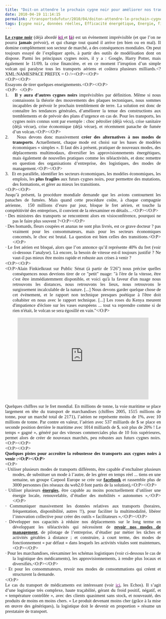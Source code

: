 ```yaml
---
title: "Doit-on attendre le prochain cygne noir pour améliorer nos transports ?"
date: 2010-04-19 11:14:15
permalink: /transportsdufutur/2010/04/doiton-attendre-le-prochain-cygne-noir-pour-ameliorer-nos-transports.html
tags: [cygne noir, données réelles, Efficacité énergétique, Energie, fiabilité, Infrastructure, internet, partage de données, robustesse]
---
```


<span style="FONT-FAMILY: Calibri; FONT-SIZE: 10pt; mso-bidi-font-family: 'Times New Roman'; mso-fareast-font-family: 'Times New Roman'; mso-ansi-language: FR; mso-fareast-language: FR; mso-bidi-language: AR-SA"> <P style="TEXT-ALIGN: justify; MARGIN: 0pt" class=MsoNormal><strong><span style="FONT-FAMILY: Calibri; FONT-SIZE: 11pt"><A href="https://gabrielplassat.github.io/transportsdufutur/livres-favoris.html">Le cygne noir</A></span></strong><span style="FONT-FAMILY: Calibri; FONT-SIZE: 11pt"> (déjà abordé <strong><A href="https://gabrielplassat.github.io/transportsdufutur/2009/11/quel-sera-le-prochain-cygne-noir-.html" target=_blank><font color=#800080>ici<span style="font-weight: normal"> </span></font></A></strong>et <strong><A href="https://gabrielplassat.github.io/transportsdufutur/2009/11/le-passage-de-lobjet-vehicule-aux-services-de-mobilite-une-chance.html" target=_blank><font color=#800080>là</font></A></strong>) est un évènement imprévisible (et que l’on ne pourra <strong>jamais</strong> prévoir), et qui change tout quand il arrive (en bien ou en mal). Il domine complètement son secteur de marché, a des conséquences mondiales. On peut toujours essayé de l’expliquer après, à partir des outils de modélisation dont on dispose. Parmi les principaux cygnes noirs, il y a : Google, Harry Potter, mais également le 11/09, la crise financière, et en ce moment l’irruption d’un simple volcan qui paralyse tous les transports aériens et coûtera plusieurs milliards.<?XML:NAMESPACE PREFIX = O /><O:P></O:P></span></P> <P style="TEXT-ALIGN: justify; MARGIN: 0pt" class=MsoNormal><span style="FONT-FAMILY: Calibri; FONT-SIZE: 11pt"><O:P></O:P></span></P> <P style="TEXT-ALIGN: justify; MARGIN: 0pt" class=MsoNormal><span style="FONT-FAMILY: Calibri; FONT-SIZE: 11pt">Essayons de tirer quelques enseignements.<O:P></O:P></span></P> <P style="TEXT-ALIGN: justify; MARGIN: 0pt" class=MsoNormal><span style="FONT-FAMILY: Calibri; FONT-SIZE: 11pt"><O:P>  </O:P></span></P></span>   <!--more-->   <P style="TEXT-ALIGN: justify; TEXT-INDENT: -18pt; MARGIN: 0pt 0pt 0pt 18pt; mso-list: l0 level1 lfo1; tab-stops: list 18.0pt" class=MsoNormal><span style="FONT-FAMILY: Calibri; FONT-SIZE: 11pt; mso-bidi-font-family: Calibri; mso-fareast-font-family: Calibri"><span style="mso-list: Ignore">1.<span style="FONT: 7pt 'Times New Roman'">    </span></span></span><span dir=ltr><strong><span style="FONT-FAMILY: Calibri; FONT-SIZE: 11pt">Il y aura d’autres cygnes noirs</span></strong></span><span style="FONT-FAMILY: Calibri; FONT-SIZE: 11pt"> imprévisibles par définition. Même si nous connaissons la théorie des mouvements des plaques tectoniques, nous sommes incapables de prévoir le prochain tremblement de terre. La solution est donc de connaître les tendances générales, d’améliorer la tenue des constructions aux tremblements et de prévoir des plans d’urgence en cas de. Pour les transports, les cygnes noirs connus sont par exemple : choc pétrolier (déjà vécu), crise sanitaire (déjà vécue), crise économique (déjà vécue), et récemment panache de fumée d’un volcan.<O:P></O:P></span></P> <P style="TEXT-ALIGN: justify; TEXT-INDENT: -18pt; MARGIN: 0pt 0pt 0pt 18pt; mso-list: l0 level1 lfo1; tab-stops: list 18.0pt" class=MsoNormal><span style="FONT-FAMILY: Calibri; FONT-SIZE: 11pt; mso-bidi-font-family: Calibri; mso-fareast-font-family: Calibri"><span style="mso-list: Ignore">2.<span style="FONT: 7pt 'Times New Roman'">    </span></span></span><span dir=ltr><span style="FONT-FAMILY: Calibri; FONT-SIZE: 11pt">Nous devons donc massivement <strong>créer des alternatives à nos modes de transports</strong>. Actuellement, chaque mode est choisi sur les bases de modèles économiques « simples ». Il faut dès à présent, pratiquer de nouveaux modes, des déplacements multimodaux, diversifier les approvisionnements énergétiques, mais également de nouvelles pratiques comme les téléactivités, et donc remettre en question des organisations d’entreprise, des logistiques, des modes de management.<O:P></O:P></span></span></P> <P style="TEXT-ALIGN: justify; TEXT-INDENT: -18pt; MARGIN: 0pt 0pt 0pt 18pt; mso-list: l0 level1 lfo1; tab-stops: list 18.0pt" class=MsoNormal><span style="FONT-FAMILY: Calibri; FONT-SIZE: 11pt; mso-bidi-font-family: Calibri; mso-fareast-font-family: Calibri"><span style="mso-list: Ignore">3.<span style="FONT: 7pt 'Times New Roman'">    </span></span></span><span dir=ltr><span style="FONT-FAMILY: Calibri; FONT-SIZE: 11pt">Et en parallèle, identifier les secteurs économiques, les modèles économiques, les emplois, les <strong>plus fragiles</strong> aux futurs cygnes noirs, pour permettre des mutations, des formations, et gérer au mieux les transitions.</span></span></P> <P style="TEXT-ALIGN: justify; MARGIN: 0pt" class=MsoNormal><span style="FONT-FAMILY: Calibri; FONT-SIZE: 11pt"><O:P></O:P></span></P> <P style="TEXT-ALIGN: justify; MARGIN: 0pt" class=MsoNormal><span style="FONT-FAMILY: Calibri; FONT-SIZE: 11pt">Jusqu’à présent, la procédure mondiale demande que les avions contournent les panaches de fumées. Mais quand cette procédure coûte, à chaque compagnie aérienne,  150 millions d’euro par jour, bloque le fret aérien, et touche la compétitivité des entreprises, il convient de la réexaminer en détails…<O:P></O:P></span></P> <P style="TEXT-ALIGN: justify; TEXT-INDENT: -18pt; MARGIN: 0pt 0pt 0pt 18pt; mso-list: l2 level1 lfo2; tab-stops: list 18.0pt" class=MsoNormal><span style="FONT-FAMILY: Symbol; FONT-SIZE: 11pt; mso-bidi-font-family: Symbol; mso-fareast-font-family: Symbol"><span style="mso-list: Ignore">·<span style="FONT: 7pt 'Times New Roman'"> </span></span></span><span dir=ltr><span style="FONT-FAMILY: Calibri; FONT-SIZE: 11pt">Des ministres des transports se rencontrent alors en visioconférence, pourquoi ne pas le faire plus souvent ?<O:P></O:P></span></span></P> <P style="TEXT-ALIGN: justify; TEXT-INDENT: -18pt; MARGIN: 0pt 0pt 0pt 18pt; mso-list: l2 level1 lfo2; tab-stops: list 18.0pt" class=MsoNormal><span style="FONT-FAMILY: Symbol; FONT-SIZE: 11pt; mso-bidi-font-family: Symbol; mso-fareast-font-family: Symbol"><span style="mso-list: Ignore">·<span style="FONT: 7pt 'Times New Roman'"> </span></span></span><span dir=ltr><span style="FONT-FAMILY: Calibri; FONT-SIZE: 11pt">Des homards, fleurs coupées et ananas ne sont plus livrés, est ce grave docteur ? pas vraiment pour les consommateurs, mais pour les secteurs économiques concernés, le choc est brutal. La question est bien celles des transitions.<O:P></O:P></span></span></P> <P style="TEXT-ALIGN: justify; TEXT-INDENT: -18pt; MARGIN: 0pt 0pt 0pt 18pt; mso-list: l2 level1 lfo2; tab-stops: list 18.0pt" class=MsoNormal><span style="FONT-FAMILY: Symbol; FONT-SIZE: 11pt; mso-bidi-font-family: Symbol; mso-fareast-font-family: Symbol"><span style="mso-list: Ignore">·<span style="FONT: 7pt 'Times New Roman'"> </span></span></span><span dir=ltr><span style="FONT-FAMILY: Calibri; FONT-SIZE: 11pt">Le fret aérien est bloqué, alors que l’on annonce qu’il représente 40% du fret (voir ci-dessous l’analyse). Là encore, la besoin de vitesse est-il toujours justifié ? Ne vaut-il pas mieux être moins rapide et robuste aux crises à venir ?</span></span></P> <P style="TEXT-ALIGN: justify; TEXT-INDENT: -18pt; MARGIN: 0pt 0pt 0pt 18pt; mso-list: l2 level1 lfo2; tab-stops: list 18.0pt" class=MsoNormal><span style="FONT-FAMILY: Calibri; FONT-SIZE: 11pt"><O:P></O:P></span> </P> <P style="TEXT-ALIGN: justify; TEXT-INDENT: -18pt; MARGIN: 0pt 0pt 0pt 18pt; mso-list: l2 level1 lfo2; tab-stops: list 18.0pt" class=MsoNormal><span style="FONT-FAMILY: Calibri; FONT-SIZE: 11pt"><O:P>Alain Finkielkraut sur Public Sénat (à partir de 5'26'') nous précise quelles conséquences nous devrions tirer de ce "petit" nuage: "à l'ère de la vitesse, être c'est être immédiatemment disponible, et voici qu'à la faveur d'un nuage nous retrouvons les distances, nous retrouvons les lieux, nous retrouvons le surgissement incalculable de la nature. [...] Nous devons garder quelque chose de cet évènement, et le rapport non technique presques poétique à l'être doit cohabiter en nous avec le rapport technique. [...] Les roses du Kenya meurent d'impatience d'éclore sur les vases européens ... tout va reprendre comme si de rien n'était, le volcan se sera égosillé en vain."</O:P></span></P> <P align=center><IFRAME frameSpacing=0 height=265 src="http://videos.publicsenat.fr/vodiFrame.php?idE=65040" frameBorder=no width=424 scrolling=no valign="top">    </IFRAME></P> <P style="TEXT-ALIGN: justify; MARGIN: 0pt" class=MsoNormal><span style="FONT-FAMILY: Calibri; FONT-SIZE: 11pt">Quelques chiffres sur le fret mondial. En millions de tonne, la voie maritime se place largement en tête du transport de marchandises (chiffres 2005, 1515 millions de tonne, pour un marché total de 2171), l’aérien ne représente moins de 1%, avec 10 millions de tonne. Par contre en valeur, l’aérien avec 537 milliards de $ se place en seconde position derrière le maritime avec 1014 milliards de $, soit plus de 20% ! Le temps « gagné », généré par des vitesses commerciales plus de 10 fois supérieures, permet alors de créer de nouveaux marchés, peu robustes aux futurs cygnes noirs.<O:P></O:P></span></P> <P style="TEXT-ALIGN: justify; MARGIN: 0pt" class=MsoNormal><span style="FONT-FAMILY: Calibri; FONT-SIZE: 11pt"><O:P></O:P></span></P> <P style="TEXT-ALIGN: justify; MARGIN: 0pt" class=MsoNormal><strong><span style="FONT-FAMILY: Calibri; FONT-SIZE: 11pt">Quelques pistes pour accroître la robustesse des transports aux cygnes noirs à venir :<O:P></O:P></span></strong></P><span dir=ltr><span style="FONT-FAMILY: Calibri; FONT-SIZE: 11pt"><O:P> <P style="TEXT-ALIGN: justify; TEXT-INDENT: -18pt; MARGIN: 0pt 0pt 0pt 18pt; mso-list: l0 level1 lfo1; tab-stops: list 18.0pt" class=MsoNormal><span style="FONT-FAMILY: Symbol; FONT-SIZE: 11pt; mso-bidi-font-family: Symbol; mso-fareast-font-family: Symbol"><span style="mso-list: Ignore">·<span style="FONT: 7pt 'Times New Roman'"> </span></span></span><span dir=ltr><span style="FONT-FAMILY: Calibri; FONT-SIZE: 11pt">Utiliser plusieurs modes de transports différents, être capable d’enchaîner plusieurs modes, de substituer un mode à l’autre, de les gérer en temps réel ... tiens en une semaine, un groupe Carpool Europe se crée sur <strong><A href="http://www.facebook.com/carpooleurope?ref=ts#!/carpooleurope?v=wall&ref=ts" target=_blank>facebook</A></strong> et rassemble plus de 3000 personnes (les réseaux du web2.0 font partis de la solution),<O:P></O:P></span></span></P> <P style="TEXT-ALIGN: justify; TEXT-INDENT: -18pt; MARGIN: 0pt 0pt 0pt 18pt; mso-list: l0 level1 lfo1; tab-stops: list 18.0pt" class=MsoNormal><span style="FONT-FAMILY: Symbol; FONT-SIZE: 11pt; mso-bidi-font-family: Symbol; mso-fareast-font-family: Symbol"><span style="mso-list: Ignore">·<span style="FONT: 7pt 'Times New Roman'"> </span></span></span><span dir=ltr><span style="FONT-FAMILY: Calibri; FONT-SIZE: 11pt">Utiliser plusieurs <strong><A href="https://gabrielplassat.github.io/transportsdufutur/2010/03/les-energies.html" target=_blank>énergies</A></strong>, être capable au moins ponctuellement d’utiliser une énergie locale, renouvelable, d’étudier des mobilités « autonomes »,<O:P></O:P></span></span></P> <P style="TEXT-ALIGN: justify; TEXT-INDENT: -18pt; MARGIN: 0pt 0pt 0pt 18pt; mso-list: l0 level1 lfo1; tab-stops: list 18.0pt" class=MsoNormal><span style="FONT-FAMILY: Symbol; FONT-SIZE: 11pt; mso-bidi-font-family: Symbol; mso-fareast-font-family: Symbol"><span style="mso-list: Ignore">·<span style="FONT: 7pt 'Times New Roman'"> </span></span></span><span dir=ltr><span style="FONT-FAMILY: Calibri; FONT-SIZE: 11pt">Communiquer massivement les données relatives aux transports (horaires, fréquentation, disponibilité, autres !!), pour faciliter la multimodalité, libérer l’innovation collective pour créer des outils « facilitateurs »,<O:P></O:P></span></span></P> <P style="TEXT-ALIGN: justify; TEXT-INDENT: -18pt; MARGIN: 0pt 0pt 0pt 18pt; mso-list: l0 level1 lfo1; tab-stops: list 18.0pt" class=MsoNormal><span style="FONT-FAMILY: Symbol; FONT-SIZE: 11pt; mso-bidi-font-family: Symbol; mso-fareast-font-family: Symbol"><span style="mso-list: Ignore">·<span style="FONT: 7pt 'Times New Roman'"> </span></span></span><span dir=ltr><span style="FONT-FAMILY: Calibri; FONT-SIZE: 11pt">Développer nos capacités à réduire nos déplacements sur le long terme en développant les téléactivités qui nécessitent de <strong><A href="https://gabrielplassat.github.io/transportsdufutur/2010/04/metanote-tdf-5-les-entreprises.html" target=_blank>revoir nos modes de management</A></strong>, de pilotage de l’entreprise, d’étudier par métier les tâches et activités gérables à distance ; et construire, à court terme, des modes de fonctionnement « par défaut » dans lesquels les activités vitales sont maintenues,<O:P></O:P></span></span></P> <P style="TEXT-ALIGN: justify; TEXT-INDENT: -18pt; MARGIN: 0pt 0pt 0pt 18pt; mso-list: l0 level1 lfo1; tab-stops: list 18.0pt" class=MsoNormal><span style="FONT-FAMILY: Symbol; FONT-SIZE: 11pt; mso-bidi-font-family: Symbol; mso-fareast-font-family: Symbol"><span style="mso-list: Ignore">·<span style="FONT: 7pt 'Times New Roman'"> </span></span></span><span dir=ltr><span style="FONT-FAMILY: Calibri; FONT-SIZE: 11pt">Pour les marchandises, réexaminer les schémas logistiques (voir ci-dessous le cas de la logistique des médicaments), les approvisionnements, à rendre plus locaux et diversifiés,<O:P></O:P></span></span></P> <P style="TEXT-ALIGN: justify; TEXT-INDENT: -18pt; MARGIN: 0pt 0pt 0pt 18pt; mso-list: l0 level1 lfo1; tab-stops: list 18.0pt" class=MsoNormal><span style="FONT-FAMILY: Symbol; FONT-SIZE: 11pt; mso-bidi-font-family: Symbol; mso-fareast-font-family: Symbol"><span style="mso-list: Ignore">·<span style="FONT: 7pt 'Times New Roman'"> </span></span></span><span dir=ltr><span style="FONT-FAMILY: Calibri; FONT-SIZE: 11pt">Et pour les consommateurs, revoir nos modes de consommations qui créent et structurent la demande.</span></span></P></O:P></span></span>  <P style="TEXT-ALIGN: justify; MARGIN: 0pt" class=MsoNormal><span style="FONT-FAMILY: Calibri; FONT-SIZE: 11pt; mso-bidi-font-family: 'Times New Roman'; mso-fareast-font-family: 'Times New Roman'; mso-ansi-language: FR; mso-fareast-language: FR; mso-bidi-language: AR-SA">Le cas du transport de médicaments est intéressant (voir <A href="http://archives.lesechos.fr/archives/2007/PremiumTransport/06/14/300179654.htm"><font color=#800080>ici</font></A>, les Echos). Il s’agit d’une logistique très complexe, haute traçabilité, gérant du froid positif, négatif, et « température contrôlée », avec des clients quasiment sans stock, et nouveauté, des produits de moins en moins chers. « Le produit devenant moins cher (grâce à la mise en œuvre des génériques), la logistique doit le devenir en proportion » résume un prestataire de transport.</span></P> <P style="TEXT-ALIGN: justify; MARGIN: 0pt" class=MsoNormal><span style="FONT-FAMILY: Calibri; FONT-SIZE: 11pt; mso-bidi-font-family: 'Times New Roman'; mso-fareast-font-family: 'Times New Roman'; mso-ansi-language: FR; mso-fareast-language: FR; mso-bidi-language: AR-SA"></span> </P> <P style="TEXT-ALIGN: justify; MARGIN: 0pt" class=MsoNormal><span style="FONT-FAMILY: Calibri; FONT-SIZE: 11pt; mso-bidi-font-family: 'Times New Roman'; mso-fareast-font-family: 'Times New Roman'; mso-ansi-language: FR; mso-fareast-language: FR; mso-bidi-language: AR-SA"></span> </P>
